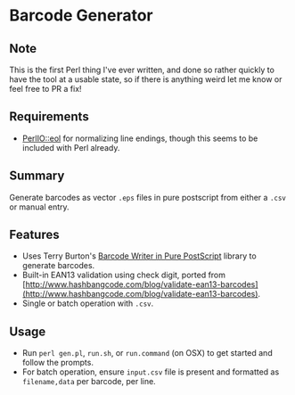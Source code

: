 #  Barcode Generator

## Note

This is the first Perl thing I've ever written, and done so rather quickly to have the tool at a usable state, so if there is anything weird let me know or feel free to PR a fix!

## Requirements

* [PerlIO::eol](http://search.cpan.org/~audreyt/PerlIO-eol-0.14/eol.pm) for normalizing line endings, though this seems to be included with Perl already.

## Summary

Generate barcodes as vector `.eps` files in pure postscript from either a `.csv` or manual entry.

## Features

* Uses Terry Burton's [Barcode Writer in Pure PostScript](https://github.com/bwipp/postscriptbarcode) library to generate barcodes.
* Built-in EAN13 validation using check digit, ported from [http://www.hashbangcode.com/blog/validate-ean13-barcodes](http://www.hashbangcode.com/blog/validate-ean13-barcodes).
* Single or batch operation with `.csv`.

## Usage

* Run `perl gen.pl`, `run.sh`, or `run.command` (on OSX) to get started and follow the prompts.
* For batch operation, ensure `input.csv` file is present and formatted as `filename,data` per barcode, per line.
